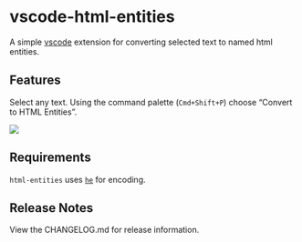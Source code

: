 # vscode-html-entities

A simple [vscode](https://code.visualstudio.com) extension for converting selected text to named html entities.

## Features

Select any text. Using the command palette (`Cmd+Shift+P`) choose “Convert to HTML Entities”.

<img src="https://media.giphy.com/media/ZG00sj0dRcebPZhCk9/giphy.gif">

## Requirements

`html-entities` uses [`he`](http://mths.be/he) for encoding.

## Release Notes

View the CHANGELOG.md for release information.
